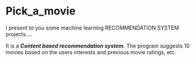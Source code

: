 # Pick_a_movie
  I present to you some machine learning RECOMMENDATION SYSTEM projects....<br>
  
  It is a ___Content based recommendation system___. The program suggests 10 movies based on the users interests and previous movie ratings, etc.
